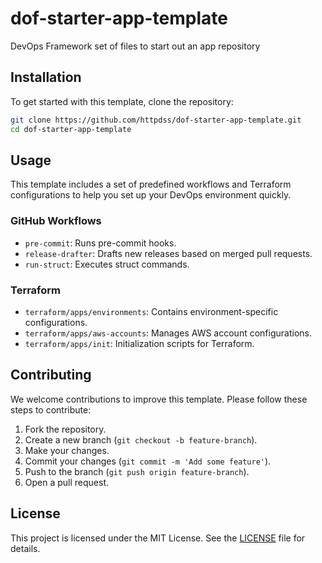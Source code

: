 # dof-starter-app-template

DevOps Framework set of files to start out an app repository

## Installation

To get started with this template, clone the repository:

```sh
git clone https://github.com/httpdss/dof-starter-app-template.git
cd dof-starter-app-template
```

## Usage

This template includes a set of predefined workflows and Terraform configurations to help you set up your DevOps environment quickly.

### GitHub Workflows

- `pre-commit`: Runs pre-commit hooks.
- `release-drafter`: Drafts new releases based on merged pull requests.
- `run-struct`: Executes struct commands.

### Terraform

- `terraform/apps/environments`: Contains environment-specific configurations.
- `terraform/apps/aws-accounts`: Manages AWS account configurations.
- `terraform/apps/init`: Initialization scripts for Terraform.

## Contributing

We welcome contributions to improve this template. Please follow these steps to contribute:

1. Fork the repository.
2. Create a new branch (`git checkout -b feature-branch`).
3. Make your changes.
4. Commit your changes (`git commit -m 'Add some feature'`).
5. Push to the branch (`git push origin feature-branch`).
6. Open a pull request.

## License

This project is licensed under the MIT License. See the [LICENSE](LICENSE) file for details.
